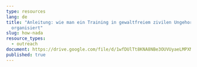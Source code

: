 ```yaml
---
type: resources
lang: de
title: "Anleitung: wie man ein Training in gewaltfreiem zivilen Ungehorsam
  organisiert"
slug: how-nada
resource_types:
  - outreach
document: https://drive.google.com/file/d/1wfDUlTt8KNA8NBe3OUVUyaeLMPXMlM7u/view?usp=sharing
published: true
---
```

